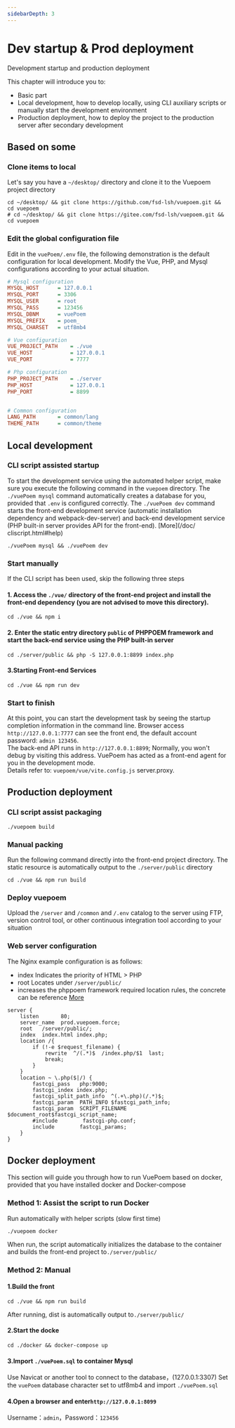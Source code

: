 ```yaml
---
sidebarDepth: 3
---
```

# Dev startup & Prod deployment
Development startup and production deployment

This chapter will introduce you to:
- Basic part
- Local development, how to develop locally, using CLI auxiliary scripts or manually start the development environment
- Production deployment, how to deploy the project to the production server after secondary development

## Based on some

### Clone items to local
Let's say you have a `~/desktop/` directory and clone it to the Vuepoem project directory
```shell
cd ~/desktop/ && git clone https://github.com/fsd-lsh/vuepoem.git && cd vuepoem
# cd ~/desktop/ && git clone https://gitee.com/fsd-lsh/vuepoem.git && cd vuepoem
```
### Edit the global configuration file
Edit in the `vuePoem/.env` file, the following demonstration is the default configuration for local development. Modify the Vue, PHP, and Mysql configurations according to your actual situation.
```ini
# Mysql configuration
MYSQL_HOST      = 127.0.0.1
MYSQL_PORT      = 3306
MYSQL_USER      = root
MYSQL_PASS      = 123456
MYSQL_DBNM      = vuePoem
MYSQL_PREFIX    = poem_
MYSQL_CHARSET   = utf8mb4

# Vue configuration
VUE_PROJECT_PATH    = ./vue
VUE_HOST            = 127.0.0.1
VUE_PORT            = 7777

# Php configuration
PHP_PROJECT_PATH    = ./server
PHP_HOST            = 127.0.0.1
PHP_PORT            = 8899


# Common configuration
LANG_PATH       = common/lang
THEME_PATH      = common/theme
```

## Local development

### CLI script assisted startup
To start the development service using the automated helper script, make sure you execute the following command in the `vuepoem` directory. The `./vuePoem mysql` command automatically creates a database for you, provided that `.env` is configured correctly. The `./vuePoem dev` command starts the front-end development service (automatic installation dependency and webpack-dev-server) and back-end development service (PHP built-in server provides API for the front-end). [More](/doc/ cliscript.html#help)
```shell
./vuePoem mysql && ./vuePoem dev
```

### Start manually
If the CLI script has been used, skip the following three steps

#### 1. Access the `./vue/` directory of the front-end project and install the front-end dependency (you are not advised to move this directory).
```shell
cd ./vue && npm i
```
#### 2. Enter the static entry directory `public` of PHPPOEM framework and start the back-end service using the PHP built-in server
```shell
cd ./server/public && php -S 127.0.0.1:8899 index.php
```

#### 3.Starting Front-end Services
```shell
cd ./vue && npm run dev
```

### Start to finish
At this point, you can start the development task by seeing the startup completion information in the command line. Browser access `http://127.0.0.1:7777` can see the front end, the default account password: `admin 123456`.  
The back-end API runs in `http://127.0.0.1:8899`; Normally, you won't debug by visiting this address. VuePoem has acted as a front-end agent for you in the development mode.  
Details refer to: `vuepoem/vue/vite.config.js` server.proxy.

## Production deployment

### CLI script assist packaging
```shell
./vuepoem build
```

### Manual packing
Run the following command directly into the front-end project directory. The static resource is automatically output to the `./server/public` directory
```shell
cd ./vue && npm run build
```

### Deploy vuepoem
Upload the `/server` and `/common` and `/.env` catalog to the server using FTP, version control tool, or other continuous integration tool according to your situation

### Web server configuration
The Nginx example configuration is as follows:
- index Indicates the priority of HTML > PHP
- root Locates under `/server/public/`
- increases the phppoem framework required location rules, the concrete can be reference [More](https://phppoem.com/docs/3.html)
```Nginx
server {
    listen       80;
    server_name  prod.vuepoem.force;
    root   /server/public/;
    index  index.html index.php;
    location /{
        if (!-e $request_filename) {
            rewrite  ^/(.*)$  /index.php/$1  last;
            break;
        }   
    } 
    location ~ \.php($|/) {
        fastcgi_pass   php:9000;
        fastcgi_index index.php;
        fastcgi_split_path_info  ^(.+\.php)(/.*)$;
        fastcgi_param  PATH_INFO $fastcgi_path_info;
        fastcgi_param  SCRIPT_FILENAME    $document_root$fastcgi_script_name;
        #include        fastcgi-php.conf;
        include        fastcgi_params;
    }
}

```

## Docker deployment
This section will guide you through how to run VuePoem based on docker, provided that you have installed docker and Docker-compose

### Method 1: Assist the script to run Docker
Run automatically with helper scripts (slow first time)
```shell
./vuepoem docker
```
When run, the script automatically initializes the database to the container and builds the front-end project to`./server/public/`

### Method 2: Manual

#### 1.Build the front
```shell
cd ./vue && npm run build
```
After running, dist is automatically output to`./server/public/`

#### 2.Start the docke
```shell
cd ./docker && docker-compose up
```

#### 3.Import `./vuePoem.sql` to container Mysql
Use Navicat or another tool to connect to the database，(127.0.0.1:3307)
Set the `vuePoem` database character set to utf8mb4 and import `./vuePoem.sql`

#### 4.Open a browser and enter`http://127.0.0.1:8099`
Username：`admin`，Password：`123456`
